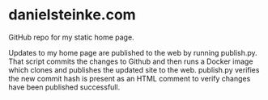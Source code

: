 # danielsteinke.com
 GitHub repo for my static home page.

 Updates to my home page are published to the web by running publish.py. That script commits the changes to Github and then runs a Docker image which clones and publishes the updated site to the web. publish.py verifies the new commit hash is present as an HTML comment to verify changes have been published successfull.

